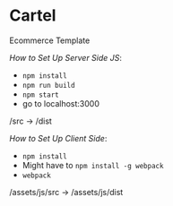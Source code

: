 # Cartel
Ecommerce Template

*How to Set Up Server Side JS*:
- `npm install`
- `npm run build`
- `npm start`
- go to localhost:3000

/src -> /dist

*How to Set Up Client Side*:
- `npm install`
- Might have to `npm install -g webpack`
- `webpack`

/assets/js/src -> /assets/js/dist